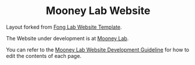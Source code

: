 <h1 align="center">Mooney Lab Website</h1>

Layout forked from </a>[Fong Lab Website Template](https://github.com/fong-lab/fong-lab.github.io)</a>.

The Website under development is at [Mooney Lab](https://renxinyang.github.io/mooney_lab.github.io/).

You can refer to the [Mooney Lab Website Development Guideline](https://docs.google.com/document/d/1dMraEFVs8S8aHq_UeIm7g3zI6ifgcVV5PbS9yvPyRZU/edit?usp=sharing) for how to edit the contents of each page. 
